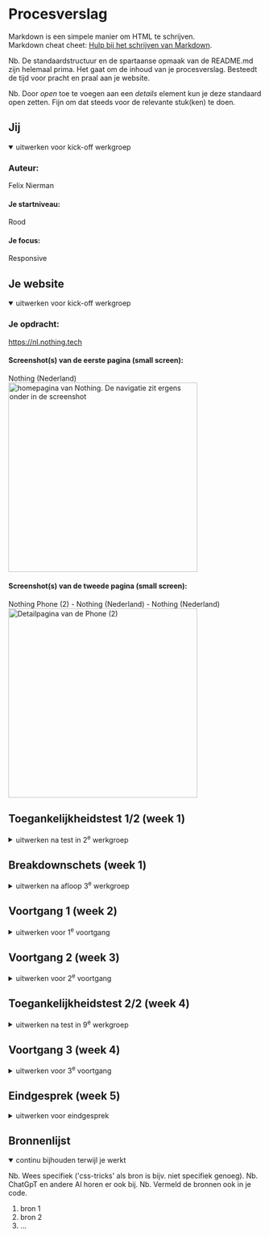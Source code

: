 # Procesverslag
Markdown is een simpele manier om HTML te schrijven.  
Markdown cheat cheet: [Hulp bij het schrijven van Markdown](https://github.com/adam-p/markdown-here/wiki/Markdown-Cheatsheet).

Nb. De standaardstructuur en de spartaanse opmaak van de README.md zijn helemaal prima. Het gaat om de inhoud van je procesverslag. Besteedt de tijd voor pracht en praal aan je website.

Nb. Door *open* toe te voegen aan een *details* element kun je deze standaard open zetten. Fijn om dat steeds voor de relevante stuk(ken) te doen.





## Jij

<details open>
  <summary>uitwerken voor kick-off werkgroep</summary>

  ### Auteur:
  Felix Nierman
  #### Je startniveau:
  Rood

  #### Je focus:
  Responsive
 
</details>





## Je website

<details open>
  <summary>uitwerken voor kick-off werkgroep</summary>

  ### Je opdracht:
  https://nl.nothing.tech

  #### Screenshot(s) van de eerste pagina (small screen): 
  Nothing (Nederland) 
  <img src="./images/chrome_screenshot_Dec 11, 2023 10_28_18 AM GMT+01_00.jpg" width="375px" alt="homepagina van Nothing. De navigatie zit ergens onder in de screenshot">

  #### Screenshot(s) van de tweede pagina (small screen):
  Nothing Phone (2) - Nothing (Nederland) - Nothing (Nederland)
  <img src="./images/Screenshot_20231211-102843.jpg" width="375px" alt="Detailpagina van de Phone (2)">
 
</details>



## Toegankelijkheidstest 1/2 (week 1)

<details>
  <summary>uitwerken na test in 2<sup>e</sup> werkgroep</summary>

  ### Bevindingen
  Lijst met je bevindingen die in de test naar voren kwamen:

</details>



## Breakdownschets (week 1)

<details>
  <summary>uitwerken na afloop 3<sup>e</sup> werkgroep</summary>

  ### de hele pagina: 
  <img src="readme-images/dummy-plaatje.jpg" width="375px" alt="breakdown van de hele pagina">

  ### dynamisch deel (bijv menu): 
  <img src="readme-images/dummy-plaatje.jpg" width="375px" alt="breakdown van een dynamisch deel">

  ### wellicht nog een dynamisch deel (bijv filter): 
  <img src="readme-images/dummy-plaatje.jpg" width="375px" alt="breakdown van nog een dynamisch deel">

</details>





## Voortgang 1 (week 2)

<details>
  <summary>uitwerken voor 1<sup>e</sup> voortgang</summary>

  ### Stand van zaken
  Ik heb tot nu toe mijn html geschreven van mijn eerste pagina en ben nog niet begonnen aan mijn css.


  ### Agenda voor meeting
  samen met je groepje opstellen
  | Tim            | Bibi               | Soufiane     | Felix            |
  | Keuze lastig responsive of surfaceplane  | Typografie opdracht| HTML in orde?| Website raar     |
  | responsive of  | was lastig         | ---          | ingedeeld        |
  | surfaceplane   | Misschien een      | ---          | HTML in orde?    |
  | ---            | andere website doen| ---          | ---              |
  | ---            | ---                | ---          | ---              |
  | ---            | ---                | ---          | ---              |
  | ---            | ---                | ---          | ---              |
  | ---            | ---                | ---          | ---              |


  ### Verslag van meeting
  hier na afloop snel de uitkomsten van de meeting vastleggen

  - Een a kan in een h1
  - Kan verschillende navjes maken voor verschillende a'tjes
  - Dropdown hoeft niet, alleen als je tijd over hebt
  - Pop-up hoeft niet
  - De tekst naast je img kan gewoon een p zijn, is geen h2
  - ...

</details>





## Voortgang 2 (week 3)

<details>
  <summary>uitwerken voor 2<sup>e</sup> voortgang</summary>

  ### Stand van zaken
  HTML pagina 1 helemaal af met footer ook. Begonnen css, footer nog niet af. Geen navigatie nog.


  ### Agenda voor meeting
  samen met je groepje opstellen

  | Tim            | Bibi               | Soufiane     | Felix            |
  | ---            | ---                | ---          | Flex-box naar display grid?   |
  | ---            | ---                | ---          | Font opslaan?    |
  | ---            | ---                | ---          | ---              |
  | ---            | ---                | ---          | ---              |


  ### Verslag van meeting
  hier na afloop snel de uitkomsten van de meeting vastleggen

  - Je kan een mediaquery gebruiken om je section display: grid; te maken.
  - Je kan je .otf font gewoon in een nieuw mapje zetten
  - Je kan het beste je bestand op github zetten door op upload te klikken en al je bestanden er in gooien.
  - Je deployment hoort gewoon automatisch te gaan.
  - ...

</details>





## Toegankelijkheidstest 2/2 (week 4)

<details>
  <summary>uitwerken na test in 9<sup>e</sup> werkgroep</summary>

  ### Bevindingen
  Lijst met je bevindingen die in de test naar voren kwamen (geef ook aan wat er verbeterd is):

</details>





## Voortgang 3 (week 4)

<details>
  <summary>uitwerken voor 3<sup>e</sup> voortgang</summary>

  ### Stand van zaken
  1e pagina 90% klaar. Navigatie in hamburgermenu met animatie. Responsive. Footer werkend.


  ### Agenda voor meeting
  samen met je groepje opstellen

  | Tim            | Bibi               | Soufiane     | Felix            |
  | ---            | ---                | ---          | Klopt mijn footer? |
  | ---            | ---                | ---          | ---         |
  | ---            | ---                | ---          | ---              |
  | ---            | ---                | ---          | ---              |


  ### Verslag van meeting
  hier na afloop snel de uitkomsten van de meeting vastleggen

  - punt 1
  - punt 2
  - nog een punt
  - ...

</details>





## Eindgesprek (week 5)

<details>
  <summary>uitwerken voor eindgesprek</summary>

  ### Je uitkomst - karakteristiek screenshots:
  <img src="readme-images/dummy-plaatje.jpg" width="375px" alt="uitomst opdracht 1">


  ### Dit ging goed/Heb ik geleerd: 
  Korte omschrijving met plaatjes

  <img src="readme-images/dummy-plaatje.jpg" width="375px" alt="top">


  ### Dit was lastig/Is niet gelukt:
  Korte omschrijving met plaatjes

  <img src="readme-images/dummy-plaatje.jpg" width="375px" alt="bummer">
</details>





## Bronnenlijst

<details open>
  <summary>continu bijhouden terwijl je werkt</summary>

  Nb. Wees specifiek ('css-tricks' als bron is bijv. niet specifiek genoeg). 
  Nb. ChatGpT en andere AI horen er ook bij.
  Nb. Vermeld de bronnen ook in je code.

  1. bron 1
  2. bron 2
  3. ...

</details>